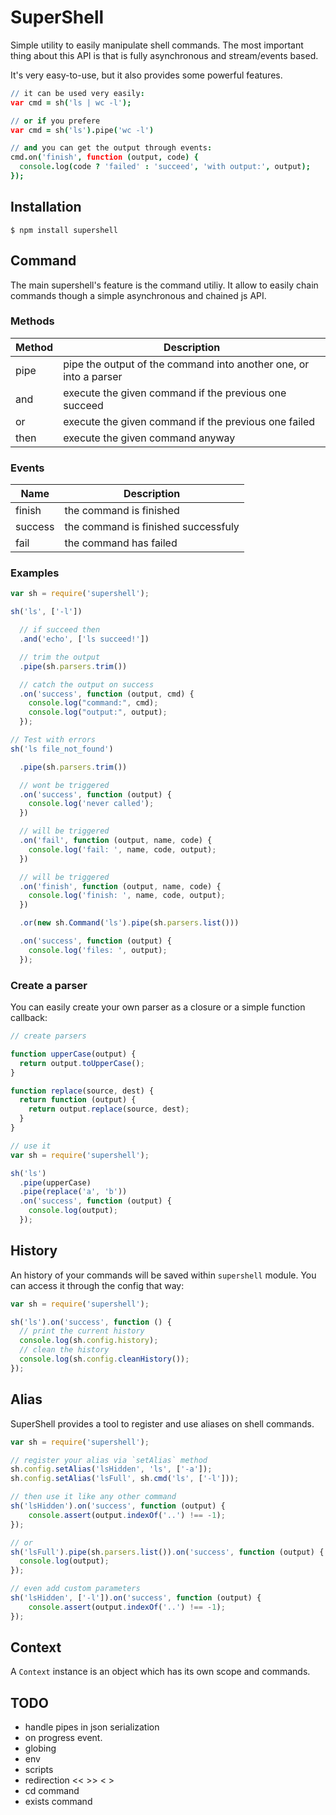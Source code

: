 SuperShell
==========

Simple utility to easily manipulate shell commands. The most important thing about this API is that is fully asynchronous and stream/events based.

It's very easy-to-use, but it also provides some powerful features.

```coffee
// it can be used very easily:
var cmd = sh('ls | wc -l');

// or if you prefere
var cmd = sh('ls').pipe('wc -l')

// and you can get the output through events:
cmd.on('finish', function (output, code) {
  console.log(code ? 'failed' : 'succeed', 'with output:', output);
});
```

Installation
------------

```
$ npm install supershell
```

Command
-------

The main supershell's feature is the command utiliy. It allow to easily chain commands though a simple asynchronous and chained js API.

### Methods

| Method | Description                                                       |
|--------|-------------------------------------------------------------------|
| pipe   | pipe the output of the command into another one, or into a parser |
| and    | execute the given command if the previous one succeed             |
| or     | execute the given command if the previous one failed              |
| then   | execute the given command anyway                                  |

### Events

| Name    | Description                                                      |
|---------|------------------------------------------------------------------|
| finish  | the command is finished                                          |
| success | the command is finished successfuly                              |
| fail    | the command has failed                                           |

### Examples

```js
var sh = require('supershell');

sh('ls', ['-l'])

  // if succeed then
  .and('echo', ['ls succeed!'])

  // trim the output
  .pipe(sh.parsers.trim())

  // catch the output on success
  .on('success', function (output, cmd) {
    console.log("command:", cmd);
    console.log("output:", output);
  });

// Test with errors
sh('ls file_not_found')

  .pipe(sh.parsers.trim())

  // wont be triggered
  .on('success', function (output) {
    console.log('never called');
  })

  // will be triggered
  .on('fail', function (output, name, code) {
    console.log('fail: ', name, code, output);
  })

  // will be triggered
  .on('finish', function (output, name, code) {
    console.log('finish: ', name, code, output);
  })

  .or(new sh.Command('ls').pipe(sh.parsers.list()))

  .on('success', function (output) {
    console.log('files: ', output);
  });
```

### Create a parser

You can easily create your own parser as a closure or a simple function callback:
```js
// create parsers

function upperCase(output) {
  return output.toUpperCase();
}

function replace(source, dest) {
  return function (output) {
    return output.replace(source, dest);
  }
}

// use it
var sh = require('supershell');

sh('ls')
  .pipe(upperCase)
  .pipe(replace('a', 'b'))
  .on('success', function (output) {
    console.log(output);
  });
```

History
-------

An history of your commands will be saved within `supershell` module. You can access it through the config that way:

```js
var sh = require('supershell');

sh('ls').on('success', function () {
  // print the current history
  console.log(sh.config.history);
  // clean the history
  console.log(sh.config.cleanHistory());
});
```

Alias
-----

SuperShell provides a tool to register and use aliases on shell commands.

```js
var sh = require('supershell');

// register your alias via `setAlias` method
sh.config.setAlias('lsHidden', 'ls', ['-a']);
sh.config.setAlias('lsFull', sh.cmd('ls', ['-l']));

// then use it like any other command
sh('lsHidden').on('success', function (output) {
    console.assert(output.indexOf('..') !== -1);
});

// or
sh('lsFull').pipe(sh.parsers.list()).on('success', function (output) {
  console.log(output);
});

// even add custom parameters
sh('lsHidden', ['-l']).on('success', function (output) {
    console.assert(output.indexOf('..') !== -1);
});
```

Context
-------

A `Context` instance is an object which has its own scope and commands.

TODO
----

- handle pipes in json serialization
- on progress event.
- globing
- env
- scripts
- redirection << >> < >
- cd command
- exists command